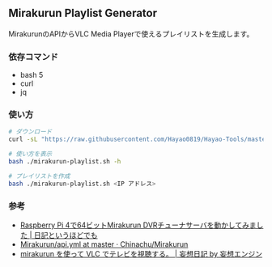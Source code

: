 ## Mirakurun Playlist Generator

MirakurunのAPIからVLC Media Playerで使えるプレイリストを生成します。

### 依存コマンド

- bash 5
- curl
- jq

### 使い方

```bash
# ダウンロード
curl -sL "https://raw.githubusercontent.com/Hayao0819/Hayao-Tools/master/mirakurun-playlist/mirakurun-playlist.sh" > mirakurun-playlist.sh

# 使い方を表示
bash ./mirakurun-playlist.sh -h

# プレイリストを作成
bash ./mirakurun-playlist.sh <IP アドレス>
```


### 参考

- [Raspberry Pi 4で64ビットMirakurun DVRチューナサーバを動かしてみました \| 日記というほどでも](https://denor.jp/raspberry-pi-4%E3%81%A764%E3%83%93%E3%83%83%E3%83%88mirakurun-dvr%E3%83%81%E3%83%A5%E3%83%BC%E3%83%8A%E3%82%B5%E3%83%BC%E3%83%90%E3%82%92%E5%8B%95%E3%81%8B%E3%81%97%E3%81%A6%E3%81%BF%E3%81%BE%E3%81%97#VLC)
- [Mirakurun/api\.yml at master · Chinachu/Mirakurun](https://github.com/Chinachu/Mirakurun/blob/master/api.yml)
- [mirakurun を使って VLC でテレビを視聴する。 \| 妄想日記 by 妄想エンジン](https://www.mousou.org/node/428)
